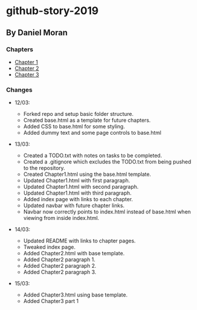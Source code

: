 # github-story-2019

## By Daniel Moran

### Chapters
- [Chapter 1](https://danielmoran98.github.io/github-story-2019/Chapter1.html)
- [Chapter 2](https://danielmoran98.github.io/github-story-2019/Chapter2.html)
- [Chapter 3](https://danielmoran98.github.io/github-story-2019/Chapter3.html)

### Changes
- 12/03:
  - Forked repo and setup basic folder structure.
  - Created base.html as a template for future chapters.
  - Added CSS to base.html for some styling.
  - Added dummy text and some page controls to base.html

- 13/03:
  - Created a TODO.txt with notes on tasks to be completed.
  - Created a .gitignore which excludes the TODO.txt from being pushed to the repository.
  - Created Chapter1.html using the base.html template.
  - Updated Chapter1.html with first paragraph.
  - Updated Chapter1.html with second paragraph.
  - Updated Chapter1.html with third paragraph.
  - Added index page with links to each chapter.
  - Updated navbar with future chapter links.
  - Navbar now correctly points to index.html instead of base.html when viewing from inside index.html.

- 14/03:
  - Updated README with links to chapter pages.
  - Tweaked index page.
  - Added Chapter2.html with base template.
  - Added Chapter2 paragraph 1.
  - Added Chapter2 paragraph 2.
  - Added Chapter2 paragraph 3.

- 15/03:
  - Added Chapter3.html using base template.
  - Added Chapter3 part 1
